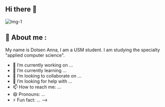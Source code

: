 ## Hi there 👋
![Img-1](https://imgur.com/aacAi9z.png)
## 💬 About me :  
My name is Dotsen Anna, I am a USM student. I am studying the specialty "applied computer science".

- 🔭 I’m currently working on ...
- 🌱 I’m currently learning ...
- 👯 I’m looking to collaborate on ...
- 🤔 I’m looking for help with ...
- 📫 How to reach me: ...
- 😄 Pronouns: ...
- ⚡ Fun fact: ...
-->
